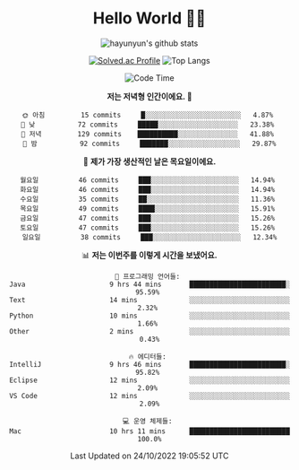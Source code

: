 <div align="center">

# Hello World 🙋‍♀️

![hayunyun's github stats](https://github-readme-stats.vercel.app/api?username=hayunyun&show_icons=true) 

 
[![Solved.ac Profile](http://mazassumnida.wtf/api/generate_badge?boj=hayunyun)](https://solved.ac/hayunyun)
 ![Top Langs](https://github-readme-stats.vercel.app/api/top-langs/?username=hayunyun&layout=compact)

<!--START_SECTION:waka-->
![Code Time](http://img.shields.io/badge/Code%20Time-524%20hrs%2052%20mins-blue)

**저는 저녁형 인간이에요. 🦉** 

```text
🌞 아침         15 commits     █░░░░░░░░░░░░░░░░░░░░░░░░   4.87% 
🌆 낮　         72 commits     █████░░░░░░░░░░░░░░░░░░░░   23.38% 
🌃 저녁         129 commits    ██████████░░░░░░░░░░░░░░░   41.88% 
🌙 밤　         92 commits     ███████░░░░░░░░░░░░░░░░░░   29.87%

```
📅 **제가 가장 생산적인 날은 목요일이에요.** 

```text
월요일          46 commits     ███░░░░░░░░░░░░░░░░░░░░░░   14.94% 
화요일          46 commits     ███░░░░░░░░░░░░░░░░░░░░░░   14.94% 
수요일          35 commits     ██░░░░░░░░░░░░░░░░░░░░░░░   11.36% 
목요일          49 commits     ████░░░░░░░░░░░░░░░░░░░░░   15.91% 
금요일          47 commits     ███░░░░░░░░░░░░░░░░░░░░░░   15.26% 
토요일          47 commits     ███░░░░░░░░░░░░░░░░░░░░░░   15.26% 
일요일          38 commits     ███░░░░░░░░░░░░░░░░░░░░░░   12.34%

```


📊 **저는 이번주를 이렇게 시간을 보냈어요.** 

```text
💬 프로그래밍 언어들: 
Java                     9 hrs 44 mins       ████████████████████████░   95.59% 
Text                     14 mins             ░░░░░░░░░░░░░░░░░░░░░░░░░   2.32% 
Python                   10 mins             ░░░░░░░░░░░░░░░░░░░░░░░░░   1.66% 
Other                    2 mins              ░░░░░░░░░░░░░░░░░░░░░░░░░   0.43%

🔥 에디터들: 
IntelliJ                 9 hrs 46 mins       ████████████████████████░   95.82% 
Eclipse                  12 mins             ░░░░░░░░░░░░░░░░░░░░░░░░░   2.09% 
VS Code                  12 mins             ░░░░░░░░░░░░░░░░░░░░░░░░░   2.09%

💻 운영 체제들: 
Mac                      10 hrs 11 mins      █████████████████████████   100.0%

```


 Last Updated on 24/10/2022 19:05:52 UTC
<!--END_SECTION:waka-->

<!--
**hayunyun/hayunyun** is a ✨ _special_ ✨ repository because its `README.md` (this file) appears on your GitHub profile.

Here are some ideas to get you started:

- 🔭 I’m currently working on ...
- 🌱 I’m currently learning ...
- 👯 I’m looking to collaborate on ...
- 🤔 I’m looking for help with ...
- 💬 Ask me about ...
- 📫 How to reach me: ...
- 😄 Pronouns: ...
- ⚡ Fun fact: ...
-->



